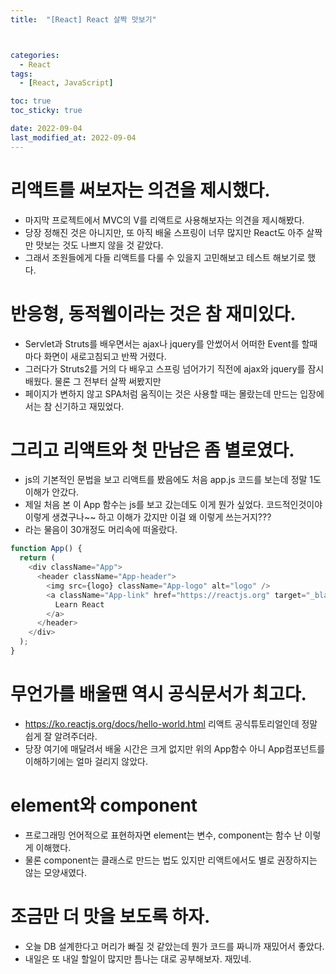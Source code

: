 ```yaml
---
title:  "[React] React 살짝 맛보기" 



categories:
  - React
tags:
  - [React, JavaScript]

toc: true
toc_sticky: true

date: 2022-09-04
last_modified_at: 2022-09-04
---
```



# 리액트를 써보자는 의견을 제시했다.
- 마지막 프로젝트에서 MVC의 V를 리액트로 사용해보자는 의견을 제시해봤다.
- 당장 정해진 것은 아니지만, 또 아직 배울 스프링이 너무 많지만 React도 아주 살짝만 맛보는 것도 나쁘지 않을 것 같았다.
- 그래서 조원들에게 다들 리액트를 다룰 수 있을지 고민해보고 테스트 해보기로 했다.

# 반응형, 동적웹이라는 것은 참 재미있다.
- Servlet과 Struts를 배우면서는 ajax나 jquery를 안썼어서 어떠한 Event를 할때마다 화면이 새로고침되고 반짝 거렸다.
- 그러다가 Struts2를 거의 다 배우고 스프링 넘어가기 직전에 ajax와 jquery를 잠시 배웠다. 물론 그 전부터 살짝 써봤지만
- 페이지가 변하지 않고 SPA처럼 움직이는 것은 사용할 때는 몰랐는데 만드는 입장에서는 참 신기하고 재밌었다.

# 그리고 리액트와 첫 만남은 좀 별로였다.
- js의 기본적인 문법을 보고 리액트를 봤음에도 처음 app.js 코드를 보는데 정말 1도 이해가 안갔다.
- 제일 처음 본 이 App 함수는 js를 보고 갔는데도 이게 뭔가 싶었다. 코드적인것이야 이렇게 생겼구나~~ 하고 이해가 갔지만 이걸 왜 이렇게 쓰는거지???
- 라는 물음이 30개정도 머리속에 떠올랐다.


```js
function App() {
  return (
    <div className="App">
      <header className="App-header">
        <img src={logo} className="App-logo" alt="logo" />
        <a className="App-link" href="https://reactjs.org" target="_blank" rel="noopener noreferrer">
          Learn React
        </a>
      </header>
    </div>
  );
}
```

# 무언가를 배울땐 역시 공식문서가 최고다.
- https://ko.reactjs.org/docs/hello-world.html 리액트 공식튜토리얼인데 정말 쉽게 잘 알려주더라.
- 당장 여기에 매달려서 배울 시간은 크게 없지만 위의 App함수 아니 App컴포넌트를 이해하기에는 얼마 걸리지 않았다.

# element와 component
- 프로그래밍 언어적으로 표현하자면 element는 변수, component는 함수 난 이렇게 이해했다.
- 물론 component는 클래스로 만드는 법도 있지만 리액트에서도 별로 권장하지는 않는 모양새였다.


# 조금만 더 맛을 보도록 하자.
- 오늘 DB 설계한다고 머리가 빠질 것 같았는데 뭔가 코드를 짜니까 재밌어서 좋았다.
- 내일은 또 내일 할일이 많지만 틈나는 대로 공부해보자. 재밌네.


<!-- [맨 위](#){: .btn .btn--primary }{: .align-right} 스크롤시 자동으로 up to 화살표가 나오므로 삭제 -->
